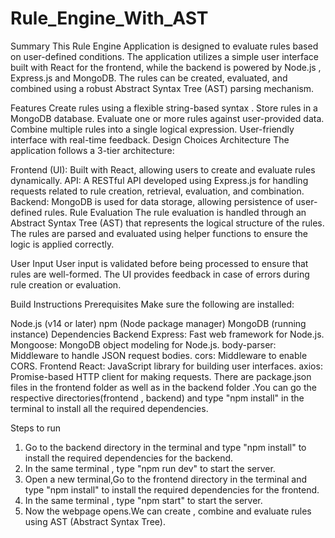 # Rule_Engine_With_AST


Summary
This Rule Engine Application is designed to evaluate rules based on user-defined conditions. The application utilizes a simple user interface built with React for the frontend, while the backend is powered by Node.js , Express.js and MongoDB. The rules can be created, evaluated, and combined using a robust Abstract Syntax Tree (AST) parsing mechanism.

Features
Create rules using a flexible string-based syntax .
Store rules in a MongoDB database.
Evaluate one or more rules against user-provided data.
Combine multiple rules into a single logical expression.
User-friendly interface with real-time feedback.
Design Choices
Architecture
The application follows a 3-tier architecture:

Frontend (UI): Built with React, allowing users to create and evaluate rules dynamically.
API: A RESTful API developed using Express.js for handling requests related to rule creation, retrieval, evaluation, and combination.
Backend: MongoDB is used for data storage, allowing persistence of user-defined rules.
Rule Evaluation
The rule evaluation is handled through an Abstract Syntax Tree (AST) that represents the logical structure of the rules. The rules are parsed and evaluated using helper functions to ensure the logic is applied correctly.

User Input
User input is validated before being processed to ensure that rules are well-formed. The UI provides feedback in case of errors during rule creation or evaluation.

Build Instructions
Prerequisites
Make sure the following are installed:

Node.js (v14 or later)
npm (Node package manager)
MongoDB (running instance)
Dependencies
Backend
Express: Fast web framework for Node.js.
Mongoose: MongoDB object modeling for Node.js.
body-parser: Middleware to handle JSON request bodies.
cors: Middleware to enable CORS.
Frontend
React: JavaScript library for building user interfaces.
axios: Promise-based HTTP client for making requests.
There are package.json files in the frontend folder as well as in the backend folder .You can go the respective directories(frontend , backend) and type "npm install" in the terminal to install all the required dependencies.

Steps to run
1. Go to the backend directory in the terminal and type "npm install" to install the required dependencies for the backend.
2. In the same terminal , type "npm run dev" to start the server.
3. Open a new terminal,Go to the frontend directory in the terminal and type "npm install" to install the required dependencies for the frontend.
4. In the same terminal , type "npm start" to start the server.
5. Now the webpage opens.We can create , combine and evaluate rules using AST (Abstract Syntax Tree).
